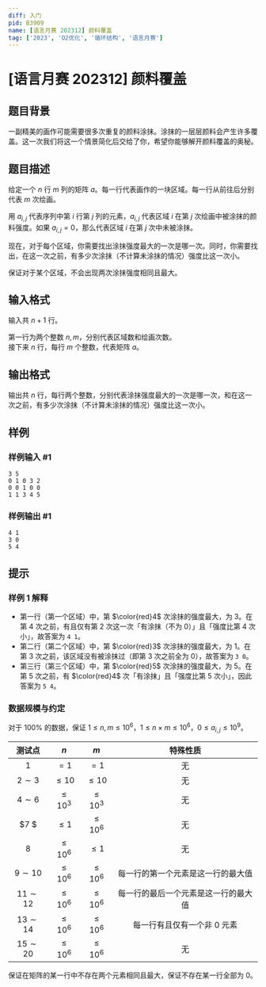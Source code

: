 ```yaml
---
diff: 入门
pid: B3909
name: [语言月赛 202312] 颜料覆盖
tag: ['2023', 'O2优化', '循环结构', '语言月赛']
---
```

# [语言月赛 202312] 颜料覆盖
## 题目背景

一副精美的画作可能需要很多次重复的颜料涂抹。涂抹的一层层颜料会产生许多覆盖。这一次我们将这一个情景简化后交给了你，希望你能够解开颜料覆盖的奥秘。
## 题目描述

给定一个 $n$ 行 $m$ 列的矩阵 $a$。每一行代表画作的一块区域。每一行从前往后分别代表 $m$ 次绘画。

用 $a _ {i, j}$ 代表序列中第 $i$ 行第 $j$ 列的元素，$a _ {i, j}$ 代表区域 $i$ 在第 $j$ 次绘画中被涂抹的颜料强度。如果 $a _ {i, j} = 0$，那么代表区域 $i$ 在第 $j$ 次中未被涂抹。

现在，对于每个区域，你需要找出涂抹强度最大的一次是哪一次。同时，你需要找出，在这一次之前，有多少次涂抹（不计算未涂抹的情况）强度比这一次小。

保证对于某个区域，不会出现两次涂抹强度相同且最大。
## 输入格式

输入共 $n + 1$ 行。

第一行为两个整数 $n, m$，分别代表区域数和绘画次数。  
接下来 $n$ 行，每行 $m$ 个整数，代表矩阵 $a$。
## 输出格式

输出共 $n$ 行，每行两个整数，分别代表涂抹强度最大的一次是哪一次，和在这一次之前，有多少次涂抹（不计算未涂抹的情况）强度比这一次小。
## 样例

### 样例输入 #1
```
3 5
0 1 0 3 2
0 0 1 0 0
1 1 3 4 5
```
### 样例输出 #1
```
4 1
3 0
5 4
```
## 提示

### 样例 1 解释
- 第一行（第一个区域）中，第 $\color{red}4$ 次涂抹的强度最大，为 $3$。在第 $4$ 次之前，有且仅有第 $2$ 次这一次「有涂抹（不为 $0$）」且「强度比第 $4$ 次小」，故答案为 `4 1`。
- 第二行（第二个区域）中，第 $\color{red}3$ 次涂抹的强度最大，为 $1$。在第 $3$ 次之前，该区域没有被涂抹过（即第 $3$ 次之前全为 $0$），故答案为 `3 0`。
- 第三行（第三个区域）中，第 $\color{red}5$ 次涂抹的强度最大，为 $5$。在第 $5$ 次之前，有 $\color{red}4$ 次「有涂抹」且「强度比第 $5$ 次小」，因此答案为 `5 4`。


### 数据规模与约定

对于 $100\%$ 的数据，保证 $1 \leq n, m \leq 10 ^ 6$，$1 \leq n \times m \leq 10 ^ 6$，$0 \leq a _ {i, j} \leq 10 ^ 9$。

| 测试点 | $n$ | $m$ | 特殊性质  |
| :-: | :-: | :-: | :-: |
| $1$ | $= 1$ | $= 1$ | 无 |
| $2 \sim 3$ | $\leq 10$ | $\leq 10$ | 无 |
| $4 \sim 6$ | $\leq 10 ^ 3$ | $\leq 10 ^ 3$ | 无 |
| $7 $ | $\leq 1$ | $\leq 10 ^ 6$ | 无 |
| $8$ | $\leq 10 ^ 6$ | $\leq 1$ | 无 |
| $9 \sim 10$ | $\leq 10 ^ 6$ | $\leq 10 ^ 6$ | 每一行的第一个元素是这一行的最大值 |
| $11 \sim 12$ | $\leq 10 ^ 6$ | $\leq 10 ^ 6$ | 每一行的最后一个元素是这一行的最大值 |
| $13 \sim 14$ | $\leq 10 ^ 6$ | $\leq 10 ^ 6$ | 每一行有且仅有一个非 $0$ 元素 |
| $15 \sim 20$ | $\leq 10 ^ 6$ | $\leq 10 ^ 6$ | 无 |

保证在矩阵的某一行中不存在两个元素相同且最大，保证不存在某一行全部为 $0$。
